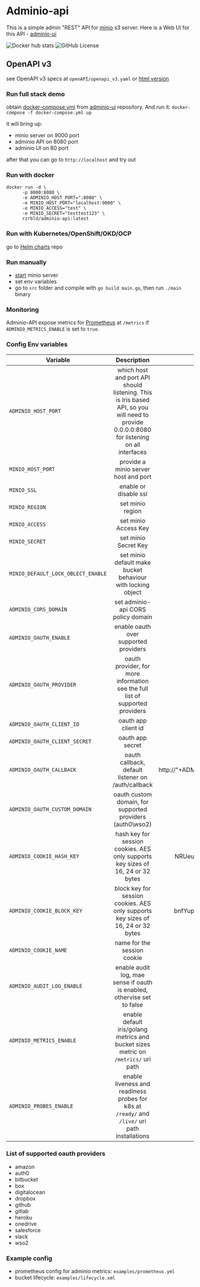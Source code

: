 # Adminio-api
This is a simple admin "REST" API for [minio](https://min.io/) s3 server.
Here is a Web UI for this API - [adminio-ui](https://github.com/rzrbld/adminio-ui)

![Docker hub stats](https://img.shields.io/docker/pulls/rzrbld/adminio-api?style=flat-square) ![GitHub License](https://img.shields.io/github/license/rzrbld/adminio-api?style=flat-square)

## OpenAPI v3

see OpenAPI v3 specs at `openAPI/openapi_v3.yaml` or [html version](https://rzrbld.github.io/openapi/)

### Run full stack demo
obtain [docker-compose.yml](https://raw.githubusercontent.com/rzrbld/adminio-ui/master/docker-compose.yml) from [adminio-ui](https://github.com/rzrbld/adminio-ui) repository. And run it:
`docker-compose -f docker-compose.yml up`

it will bring up:

 - minio server on 9000 port
 - adminio API on 8080 port
 - adminio UI on 80 port

after that you can go to `http://localhost` and try out

### Run with docker
```
docker run -d \
      -p 8080:8080 \
      -e ADMINIO_HOST_PORT=":8080" \
      -e MINIO_HOST_PORT="localhost:9000" \
      -e MINIO_ACCESS="test" \
      -e MINIO_SECRET="testtest123" \
      rzrbld/adminio-api:latest

```

### Run with Kubernetes/OpenShift/OKD/OCP
go to [Helm charts](https://github.com/rzrbld/adminio-helm) repo

### Run manually
 - [start](https://docs.min.io/) minio server
 - set env variables
 - go to `src` folder and compile with `go build main.go`, then run `./main` binary


### Monitoring
Adminio-API expose metrics for [Prometheus](https://prometheus.io/) at `/metrics` if `ADMINIO_METRICS_ENABLE` is set to `true`.

### Config Env variables
| Variable   |      Description      |  Default |
|--------------|:-----------------------:|-----------:|
| `ADMINIO_HOST_PORT` | which host and port API should listening. This is Iris based API, so you will need to provide 0.0.0.0:8080 for listening on all interfaces | localhost:8080 |
| `MINIO_HOST_PORT` |  provide a minio server host and port  |  localhost:9000 |
| `MINIO_SSL` | enable or disable ssl |  false |
| `MINIO_REGION` | set minio region | us-east-1 |
| `MINIO_ACCESS` | set minio Access Key | test |
| `MINIO_SECRET` | set minio Secret Key | testtest123 |
| `MINIO_DEFAULT_LOCK_OBLECT_ENABLE` | set minio default make bucket behaviour with locking object  | false |
| `ADMINIO_CORS_DOMAIN` | set adminio-api CORS policy domain  | * |
| `ADMINIO_OAUTH_ENABLE` | enable oauth over supported providers | false |
| `ADMINIO_OAUTH_PROVIDER` | oauth provider, for more information see the full list of supported providers | github |
| `ADMINIO_OAUTH_CLIENT_ID` | oauth app client id | my-github-oauth-app-client-id |
| `ADMINIO_OAUTH_CLIENT_SECRET` | oauth app secret | my-github-oauth-app-secret |
| `ADMINIO_OAUTH_CALLBACK` | oauth callback, default listener on /auth/callback | http://"+ADMINIO_HOST_PORT+"/auth/callback |
| `ADMINIO_OAUTH_CUSTOM_DOMAIN` | oauth custom domain, for supported providers (auth0\wso2) | - |
| `ADMINIO_COOKIE_HASH_KEY` | hash key for session cookies. AES only supports key sizes of 16, 24 or 32 bytes | NRUeuq6AdskNPa7ewZuxG9TrDZC4xFat |
| `ADMINIO_COOKIE_BLOCK_KEY` | block key for session cookies. AES only supports key sizes of 16, 24 or 32 bytes | bnfYuphzxPhJMR823YNezH83fuHuddFC |
| `ADMINIO_COOKIE_NAME` | name for the session cookie | adminiosessionid |
| `ADMINIO_AUDIT_LOG_ENABLE` | enable audit log, mae sense if oauth is enabled, othervise set to false | false |
| `ADMINIO_METRICS_ENABLE` | enable default iris/golang metrics and bucket sizes metric on `/metrics/` uri path | false |
| `ADMINIO_PROBES_ENABLE` | enable liveness and readiness probes for k8s at `/ready/` and `/live/` uri path installations | false |

### List of supported oauth providers

 - amazon
 - auth0
 - bitbucket
 - box
 - digitalocean
 - dropbox
 - github
 - gitlab
 - heroku
 - onedrive
 - salesforce
 - slack
 - wso2


 ### Example config
 - prometheus config for adminio metrics: `examples/prometheus.yml`
 - bucket lifecycle: `examples/lifecycle.xml`
